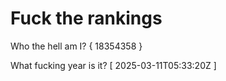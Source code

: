 # Fuck the rankings

Who the hell am I?
{ 18354358 }

What fucking year is it?
[ 2025-03-11T05:33:20Z ]
